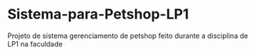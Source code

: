 # Sistema-para-Petshop-LP1
Projeto de sistema gerenciamento de petshop feito durante a disciplina de LP1 na faculdade
